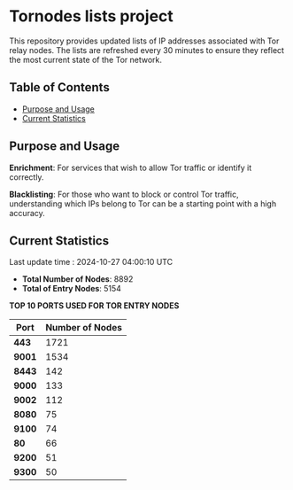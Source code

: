 # Tornodes lists project

This repository provides updated lists of IP addresses associated with Tor relay nodes. The lists are refreshed every 30 minutes to ensure they reflect the most current state of the Tor network.

## Table of Contents

- [Purpose and Usage](#purpose-and-usage)
- [Current Statistics](#current-statistics)


## Purpose and Usage

**Enrichment**: For services that wish to allow Tor traffic or identify it correctly.

**Blacklisting**: For those who want to block or control Tor traffic, understanding which IPs belong to Tor can be a starting point with a high accuracy.

## Current Statistics

Last update time : 2024-10-27 04:00:10 UTC

- **Total Number of Nodes**: 8892
- **Total of Entry Nodes**: 5154

**TOP 10 PORTS USED FOR TOR ENTRY NODES**

| **Port** | **Number of Nodes** |
|------|-----------------|
| **443**   | 1721  |
| **9001**   | 1534  |
| **8443**   | 142  |
| **9000**   | 133  |
| **9002**   | 112  |
| **8080**   | 75  |
| **9100**   | 74  |
| **80**   | 66  |
| **9200**   | 51  |
| **9300**   | 50  |

